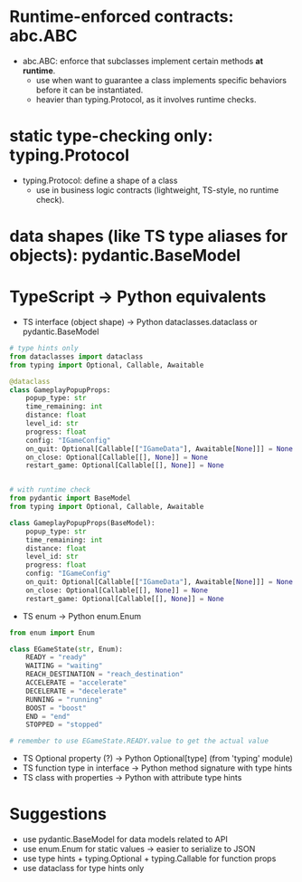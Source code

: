 # Runtime-enforced contracts: abc.ABC

- abc.ABC: enforce that subclasses implement certain methods **at runtime**.
  - use when want to guarantee a class implements specific behaviors before it can be instantiated.
  - heavier than typing.Protocol, as it involves runtime checks.

# static type-checking only: typing.Protocol

- typing.Protocol: define a shape of a class
  - use in business logic contracts (lightweight, TS-style, no runtime check).

# data shapes (like TS type aliases for objects): pydantic.BaseModel

# TypeScript -> Python equivalents

- TS interface (object shape) -> Python dataclasses.dataclass or pydantic.BaseModel

```python
# type hints only
from dataclasses import dataclass
from typing import Optional, Callable, Awaitable

@dataclass
class GameplayPopupProps:
    popup_type: str
    time_remaining: int
    distance: float
    level_id: str
    progress: float
    config: "IGameConfig"
    on_quit: Optional[Callable[["IGameData"], Awaitable[None]]] = None
    on_close: Optional[Callable[[], None]] = None
    restart_game: Optional[Callable[[], None]] = None


# with runtime check
from pydantic import BaseModel
from typing import Optional, Callable, Awaitable

class GameplayPopupProps(BaseModel):
    popup_type: str
    time_remaining: int
    distance: float
    level_id: str
    progress: float
    config: "IGameConfig"
    on_quit: Optional[Callable[["IGameData"], Awaitable[None]]] = None
    on_close: Optional[Callable[[], None]] = None
    restart_game: Optional[Callable[[], None]] = None
```

- TS enum -> Python enum.Enum

```python
from enum import Enum

class EGameState(str, Enum):
    READY = "ready"
    WAITING = "waiting"
    REACH_DESTINATION = "reach_destination"
    ACCELERATE = "accelerate"
    DECELERATE = "decelerate"
    RUNNING = "running"
    BOOST = "boost"
    END = "end"
    STOPPED = "stopped"

# remember to use EGameState.READY.value to get the actual value
```

- TS Optional property (?) -> Python Optional[type] (from 'typing' module)
- TS function type in interface -> Python method signature with type hints
- TS class with properties -> Python with attribute type hints

# Suggestions

- use pydantic.BaseModel for data models related to API
- use enum.Enum for static values -> easier to serialize to JSON
- use type hints + typing.Optional + typing.Callable for function props
- use dataclass for type hints only
